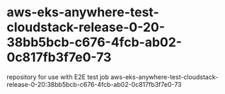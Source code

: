 # aws-eks-anywhere-test-cloudstack-release-0-20-38bb5bcb-c676-4fcb-ab02-0c817fb3f7e0-73
repository for use with E2E test job aws-eks-anywhere-test-cloudstack-release-0-20:38bb5bcb-c676-4fcb-ab02-0c817fb3f7e0-73
